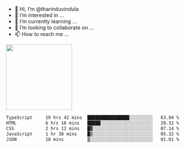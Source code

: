 - 👋 Hi, I’m @tharinduvindula
- 👀 I’m interested in ...
- 🌱 I’m currently learning ...
- 💞️ I’m looking to collaborate on ...
- 📫 How to reach me ...

<!---
tharinduvindula/tharinduvindula is a ✨ special ✨ repository because its `README.md` (this file) appears on your GitHub profile.
You can click the Preview link to take a look at your changes.
--->

<img height="180em" src="https://github-readme-stats.vercel.app/api?username=tharinduvindula&show_icons=true&hide_border=false&&count_private=true&include_all_commits=true" />


<!--START_SECTION:waka-->

```txt
TypeScript     19 hrs 42 mins  ████████████████░░░░░░░░░   63.94 %
HTML           6 hrs 16 mins   █████░░░░░░░░░░░░░░░░░░░░   20.32 %
CSS            2 hrs 12 mins   █▓░░░░░░░░░░░░░░░░░░░░░░░   07.14 %
JavaScript     1 hr 38 mins    █▒░░░░░░░░░░░░░░░░░░░░░░░   05.32 %
JSON           18 mins         ▒░░░░░░░░░░░░░░░░░░░░░░░░   01.01 %
```

<!--END_SECTION:waka-->
